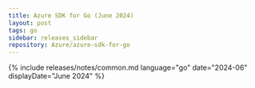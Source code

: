 ```yaml
---
title: Azure SDK for Go (June 2024)
layout: post
tags: go
sidebar: releases_sidebar
repository: Azure/azure-sdk-for-go
---
```

{% include releases/notes/common.md language="go" date="2024-06" displayDate="June 2024" %}
